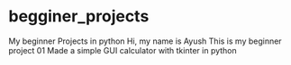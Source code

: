 # begginer_projects
My beginner Projects in python
Hi, my name is Ayush 
This is my beginner project 01 
Made a simple GUI calculator with tkinter in python
